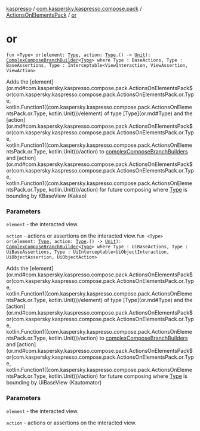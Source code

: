 [kaspresso](../../index.md) / [com.kaspersky.kaspresso.compose.pack](../index.md) / [ActionsOnElementsPack](index.md) / [or](./or.md)

# or

`fun <Type> or(element: `[`Type`](or.md#Type)`, action: `[`Type`](or.md#Type)`.() -> `[`Unit`](https://kotlinlang.org/api/latest/jvm/stdlib/kotlin/-unit/index.html)`): `[`ComplexComposeBranchBuilder`](../../com.kaspersky.kaspresso.compose.pack.branch/-complex-compose-branch-builder/index.md)`<`[`Type`](or.md#Type)`> where Type : BaseActions, Type : BaseAssertions, Type : Interceptable<ViewInteraction, ViewAssertion, ViewAction>`

Adds the [element](or.md#com.kaspersky.kaspresso.compose.pack.ActionsOnElementsPack$or(com.kaspersky.kaspresso.compose.pack.ActionsOnElementsPack.or.Type, kotlin.Function1((com.kaspersky.kaspresso.compose.pack.ActionsOnElementsPack.or.Type, kotlin.Unit)))/element) of type [Type](or.md#Type) and the [action](or.md#com.kaspersky.kaspresso.compose.pack.ActionsOnElementsPack$or(com.kaspersky.kaspresso.compose.pack.ActionsOnElementsPack.or.Type, kotlin.Function1((com.kaspersky.kaspresso.compose.pack.ActionsOnElementsPack.or.Type, kotlin.Unit)))/action) to [complexComposeBranchBuilders](#) and [action](or.md#com.kaspersky.kaspresso.compose.pack.ActionsOnElementsPack$or(com.kaspersky.kaspresso.compose.pack.ActionsOnElementsPack.or.Type, kotlin.Function1((com.kaspersky.kaspresso.compose.pack.ActionsOnElementsPack.or.Type, kotlin.Unit)))/action) for future composing
where [Type](or.md#Type) is bounding by KBaseView (Kakao)

### Parameters

`element` - the interacted view.

`action` - actions or assertions on the interacted view.`fun <Type> or(element: `[`Type`](or.md#Type)`, action: `[`Type`](or.md#Type)`.() -> `[`Unit`](https://kotlinlang.org/api/latest/jvm/stdlib/kotlin/-unit/index.html)`): `[`ComplexComposeBranchBuilder`](../../com.kaspersky.kaspresso.compose.pack.branch/-complex-compose-branch-builder/index.md)`<`[`Type`](or.md#Type)`> where Type : UiBaseActions, Type : UiBaseAssertions, Type : UiInterceptable<UiObjectInteraction, UiObjectAssertion, UiObjectAction>`

Adds the [element](or.md#com.kaspersky.kaspresso.compose.pack.ActionsOnElementsPack$or(com.kaspersky.kaspresso.compose.pack.ActionsOnElementsPack.or.Type, kotlin.Function1((com.kaspersky.kaspresso.compose.pack.ActionsOnElementsPack.or.Type, kotlin.Unit)))/element) of type [Type](or.md#Type) and the [action](or.md#com.kaspersky.kaspresso.compose.pack.ActionsOnElementsPack$or(com.kaspersky.kaspresso.compose.pack.ActionsOnElementsPack.or.Type, kotlin.Function1((com.kaspersky.kaspresso.compose.pack.ActionsOnElementsPack.or.Type, kotlin.Unit)))/action) to [complexComposeBranchBuilders](#) and [action](or.md#com.kaspersky.kaspresso.compose.pack.ActionsOnElementsPack$or(com.kaspersky.kaspresso.compose.pack.ActionsOnElementsPack.or.Type, kotlin.Function1((com.kaspersky.kaspresso.compose.pack.ActionsOnElementsPack.or.Type, kotlin.Unit)))/action) for future composing
where [Type](or.md#Type) is bounding by UiBaseView (Kautomator)

### Parameters

`element` - the interacted view.

`action` - actions or assertions on the interacted view.
